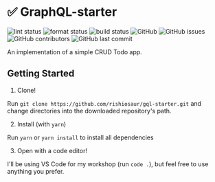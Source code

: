 # ✅ GraphQL-starter

![lint status](https://github.com/rishiosaur/graphql-todo/workflows/lint/badge.svg)
![format status](https://github.com/rishiosaur/graphql-todo/workflows/format/badge.svg)
![build status](https://github.com/rishiosaur/graphql-todo/workflows/build/badge.svg)
![GitHub](https://img.shields.io/github/license/rishiosaur/graphql-todo)
![GitHub issues](https://img.shields.io/github/issues/rishiosaur/graphql-todo)
![GitHub contributors](https://img.shields.io/github/contributors/rishiosaur/graphql-todo)
![GitHub last commit](https://img.shields.io/github/last-commit/rishiosaur/graphql-todo)

An implementation of a simple CRUD Todo app.


## Getting Started

1. Clone!

Run `git clone https://github.com/rishiosaur/gql-starter.git` and change directories into the downloaded repository's path.

2. Install (with `yarn`)

Run `yarn` or `yarn install` to install all dependencies

3. Open with a code editor!

I'll be using VS Code for my workshop (run `code .`), but feel free to use anything you prefer.
